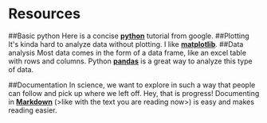 # Resources

##Basic python
Here is a concise [**python**](https://developers.google.com/edu/python/?csw=1) tutorial from google.
##Plotting
It's kinda hard to analyze data without plotting. I like [**matplotlib**](http://mple.m-artwork.eu/tutorial).
##Data analysis
Most data comes in the form of a data frame, like an excel table with rows and columns. Python [**pandas**](http://pandas.pydata.org/pandas-docs/stable/dsintro.html#dataframe) is a great way to analyze this type of data.

##Documentation
In science, we want to explore in such a way that people can follow and pick up where we left off. Hey, that is progress!
Documenting in [**Markdown**](https://github.com/adam-p/markdown-here/wiki/Markdown-Cheatsheet) (>like with the text you are reading now>) is easy and makes reading easier.


